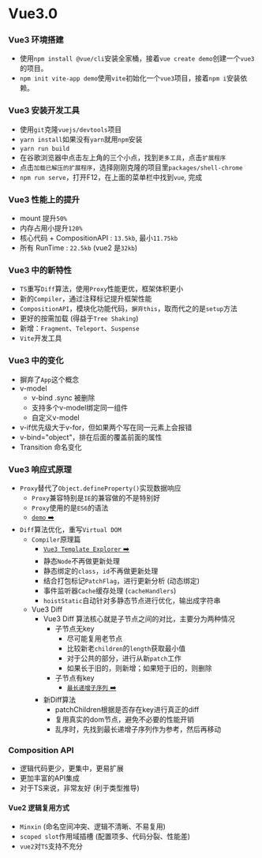 # Vue3.0

### Vue3 环境搭建
- 使用`npm install @vue/cli`安装全家桶，接着`vue create demo`创建一个`vue3`的项目。
- `npm init vite-app demo`使用`vite`初始化一个`vue3`项目，接着`npm i`安装依赖。

### Vue3 安装开发工具
- 使用`git`克隆`vuejs/devtools`项目
- `yarn install`如果没有`yarn`就用`npm`安装
- `yarn run build`
- 在谷歌浏览器中点击左上角的三个小点，找到`更多工具`，点击`扩展程序`
- 点击`加载已解压的扩展程序`，选择刚刚克隆的项目里`packages/shell-chrome`
- `npm run serve`，打开F12，在上面的菜单栏中找到`vue`, 完成

### Vue3 性能上的提升
- mount 提升`50%`
- 内存占用小提升`120%`
- 核心代码 + CompositionAPI : `13.5kb`, 最小`11.75kb`
- 所有 RunTime : `22.5kb` (vue2 是`32kb`)

### Vue3 中的新特性
- `TS`重写`Diff`算法，使用`Proxy`性能更优，框架体积更小
- 新的`Compiler`，通过注释标记提升框架性能
- `CompositionAPI`，模块化功能代码，`摒弃this`，取而代之的是`setup`方法
- 更好的按需加载 (得益于`Tree Shaking`)
- 新增：`Fragment`、`Teleport`、`Suspense`
- `Vite`开发工具

### Vue3 中的变化
- 摒弃了`App`这个概念
- v-model
    - v-bind .sync 被删除
    - 支持多个v-model绑定同一组件
    - 自定义v-model
- v-if优先级大于v-for，但如果两个写在同一元素上会报错
- v-bind="object"，排在后面的覆盖前面的属性
- Transition 命名变化

### Vue3 响应式原理
- `Proxy`替代了`Object.defineProperty()`实现数据响应
  - `Proxy`兼容特别是`IE`的兼容做的不是特别好
  - `Proxy`使用的是`ES6`的语法
  - [`demo` :arrow_right:](https://github.com/liao123-git/Vue3.0/tree/main/demo1 "响应式原理demo")
- `Diff`算法优化，重写`Virtual DOM`
  - `Compiler`原理篇
    - [`Vue3 Template Explorer` :arrow_right:](https://vue-next-template-explorer.netlify.app/ "Vue3 Template Explorer")
    - 静态`Node`不再做更新处理
    - 静态绑定的`class`，`id`不再做更新处理
    - 结合打包标记`PatchFlag`，进行更新分析 (动态绑定)
    - 事件监听器`Cache`缓存处理 (`cacheHandlers`)
    - `hoistStatic`自动针对多静态节点进行优化，输出成字符串
  - Vue3 Diff
    - Vue3 Diff 算法核心就是子节点之间的对比，主要分为两种情况
      - 子节点无key
        - 尽可能复用老节点
        - 比较新老`children`的`length`获取最小值
        - 对于公共的部分，进行从新`patch`工作
        - 如果长于旧的，则新增；如果短于旧的，则删除
      - 子节点有key
        - [`最长递增子序列` :arrow_right:](https://leetcode-cn.com/problems/longest-increasing-subsequence/ "最长递增子序列")
    - 新Diff算法
      - patchChildren根据是否存在key进行真正的diff
      - 复用真实的dom节点，避免不必要的性能开销
      - 乱序时，先找到最长递增子序列作为参考，然后再移动

### Composition API
- 逻辑代码更少，更集中，更易扩展
- 更加丰富的API集成
- 对于TS来说，非常友好 (利于类型推导)
#### Vue2 逻辑复用方式
- `Minxin` (命名空间冲突、逻辑不清晰、不易复用)
- `scoped slot`作用域插槽 (配置项多、代码分裂、性能差)
- `vue2`对`TS`支持不充分